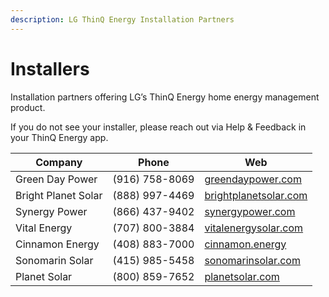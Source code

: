 ```yaml
---
description: LG ThinQ Energy Installation Partners
---
```


# Installers

Installation partners offering LG’s ThinQ Energy home energy management product.

If you do not see your installer, please reach out via Help & Feedback in your ThinQ Energy app.

| Company             | Phone          | Web                                                        |
| ------------------- | -------------- | ---------------------------------------------------------- |
| Green Day Power     | (916) 758-8069 | [greendaypower.com](http://greendaypower.com)              |
| Bright Planet Solar | (888) 997-4469 | [brightplanetsolar.com](https://www.brightplanetsolar.com) |
| Synergy Power       | (866) 437-9402 | [synergypower.com](https://synergypower.com)               |
| Vital Energy        | (707) 800-3884 | [vitalenergysolar.com](https://www.vitalenergysolar.com)   |
| Cinnamon Energy     | (408) 883-7000 | [cinnamon.energy](http://cinnamon.energy)                  |
| Sonomarin Solar     | (415) 985-5458 | [sonomarinsolar.com](http://sonomarinsolar.com)            |
| Planet Solar        | (800) 859-7652 | [planetsolar.com](http://planetsolar.com)                  |
